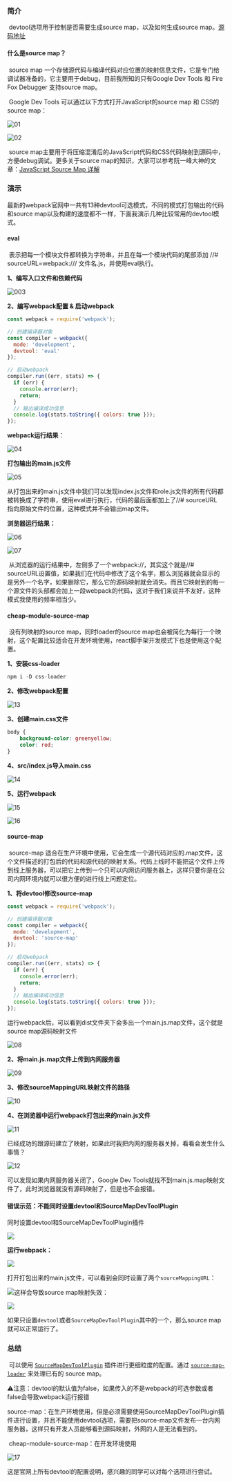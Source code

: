 ### 简介

​	devtool选项用于控制是否需要生成source map，以及如何生成source map。[源码地址](https://github.com/Jameswain/blog/tree/master/webpack%404.32.2%E7%A0%94%E7%A9%B6%E7%AC%94%E8%AE%B0/demo03-devtool)

#### 什么是source map？

​	source map 一个存储源代码与编译代码对应位置的映射信息文件，它是专门给调试器准备的，它主要用于debug，目前我所知的只有Google Dev Tools 和 Fire Fox Debugger 支持source map。

​	Google Dev Tools 可以通过以下方式打开JavaScript的source map 和 CSS的source map：

![01](https://raw.githubusercontent.com/Jameswain/blog/master/webpack%404.32.2%E7%A0%94%E7%A9%B6%E7%AC%94%E8%AE%B0/demo03-devtool/docs/01.jpg)

![02](https://raw.githubusercontent.com/Jameswain/blog/master/webpack%404.32.2%E7%A0%94%E7%A9%B6%E7%AC%94%E8%AE%B0/demo03-devtool/docs/02.jpg)

​	source map主要用于将压缩混淆后的JavaScript代码和CSS代码映射到源码中，方便debug调试。更多关于source map的知识，大家可以参考阮一峰大神的文章：[JavaScript Source Map 详解](http://www.ruanyifeng.com/blog/2013/01/javascript_source_map.html)

### 演示

​	最新的webpack官网中一共有13种devtool可选模式，不同的模式打包输出的代码和source map以及构建的速度都不一样，下面我演示几种比较常用的devtool模式。

#### eval

​	表示把每一个模块文件都转换为字符串，并且在每一个模块代码的尾部添加 //# sourceURL=webpack:/// 文件名.js，并使用eval执行。

**1、编写入口文件和依赖代码**

![003](https://raw.githubusercontent.com/Jameswain/blog/master/webpack%404.32.2%E7%A0%94%E7%A9%B6%E7%AC%94%E8%AE%B0/demo03-devtool/docs/03.jpg)

**2、编写webpack配置 & 启动webpack**

```javascript
const webpack = require('webpack');

// 创建编译器对象
const compiler = webpack({
  mode: 'development',
  devtool: 'eval'
});

// 启动webpack
compiler.run((err, stats) => {
  if (err) {
    console.error(err);
    return;
  }
  // 输出编译成功信息
  console.log(stats.toString({ colors: true }));
});

```

**webpack运行结果**：

![04](https://raw.githubusercontent.com/Jameswain/blog/master/webpack%404.32.2%E7%A0%94%E7%A9%B6%E7%AC%94%E8%AE%B0/demo03-devtool/docs/04.jpg)

**打包输出的main.js文件**

![05](https://raw.githubusercontent.com/Jameswain/blog/master/webpack%404.32.2%E7%A0%94%E7%A9%B6%E7%AC%94%E8%AE%B0/demo03-devtool/docs/05.jpg)

​	从打包出来的main.js文件中我们可以发现index.js文件和role.js文件的所有代码都被转换成了字符串，使用eval进行执行，代码的最后面都加上了//# sourceURL 指向原始文件的位置，这种模式并不会输出map文件。

**浏览器运行结果：**

![06](https://raw.githubusercontent.com/Jameswain/blog/master/webpack%404.32.2%E7%A0%94%E7%A9%B6%E7%AC%94%E8%AE%B0/demo03-devtool/docs/06.jpg)

![07](https://raw.githubusercontent.com/Jameswain/blog/master/webpack%404.32.2%E7%A0%94%E7%A9%B6%E7%AC%94%E8%AE%B0/demo03-devtool/docs/07.jpg)

​	从浏览器的运行结果中，左侧多了一个webpack://，其实这个就是//# sourceURL设置值，如果我们在代码中修改了这个名字，那么浏览器就会显示的是另外一个名字，如果删除它，那么它的源码映射就会消失。而且它映射到的每一个源文件的头部都会加上一段webpack的代码，这对于我们来说并不友好，这种模式我使用的频率相当少。

#### cheap-module-source-map

​	没有列映射的source map，同时loader的source map也会被简化为每行一个映射，这个配置比较适合在开发环境使用，react脚手架开发模式下也是使用这个配置。

**1、安装css-loader**

```javascript
npm i -D css-loader
```

**2、修改webpack配置**

![13](https://raw.githubusercontent.com/Jameswain/blog/master/webpack%404.32.2%E7%A0%94%E7%A9%B6%E7%AC%94%E8%AE%B0/demo03-devtool/docs/13.jpg)

**3、创建main.css文件**

```css
body {
    background-color: greenyellow;
    color: red;
}
```

**4、src/index.js导入main.css**

![14](https://raw.githubusercontent.com/Jameswain/blog/master/webpack%404.32.2%E7%A0%94%E7%A9%B6%E7%AC%94%E8%AE%B0/demo03-devtool/docs/14.jpg)

**5、运行webpack**

![15](https://raw.githubusercontent.com/Jameswain/blog/master/webpack%404.32.2%E7%A0%94%E7%A9%B6%E7%AC%94%E8%AE%B0/demo03-devtool/docs/15.jpg)

![16](https://raw.githubusercontent.com/Jameswain/blog/master/webpack%404.32.2%E7%A0%94%E7%A9%B6%E7%AC%94%E8%AE%B0/demo03-devtool/docs/16.jpg)



#### source-map

​	source-map 适合在生产环境中使用，它会生成一个源代码对应的.map文件，这个文件描述的打包后的代码和源代码的映射关系。代码上线时不能把这个文件上传到线上服务器，可以把它上传到一个只可以内网访问服务器上，这样只要你是在公司内网环境内就可以很方便的进行线上问题定位。

**1、将devtool修改source-map**

```javascript
const webpack = require('webpack');

// 创建编译器对象
const compiler = webpack({
  mode: 'development',
  devtool: 'source-map'
});

// 启动webpack
compiler.run((err, stats) => {
  if (err) {
    console.error(err);
    return;
  }
  // 输出编译成功信息
  console.log(stats.toString({ colors: true }));
});

```

运行webpack后，可以看到dist文件夹下会多出一个main.js.map文件，这个就是source map源码映射文件

![08](https://raw.githubusercontent.com/Jameswain/blog/master/webpack%404.32.2%E7%A0%94%E7%A9%B6%E7%AC%94%E8%AE%B0/demo03-devtool/docs/08.jpg)

**2、将main.js.map文件上传到内网服务器**

![09](https://raw.githubusercontent.com/Jameswain/blog/master/webpack%404.32.2%E7%A0%94%E7%A9%B6%E7%AC%94%E8%AE%B0/demo03-devtool/docs/09.jpg)

**3、修改sourceMappingURL映射文件的路径**

![10](https://raw.githubusercontent.com/Jameswain/blog/master/webpack%404.32.2%E7%A0%94%E7%A9%B6%E7%AC%94%E8%AE%B0/demo03-devtool/docs/10.jpg)

**4、在浏览器中运行webpack打包出来的main.js文件**

![11](https://raw.githubusercontent.com/Jameswain/blog/master/webpack%404.32.2%E7%A0%94%E7%A9%B6%E7%AC%94%E8%AE%B0/demo03-devtool/docs/11.jpg)

已经成功的跟源码建立了映射，如果此时我把内网的服务器关掉，看看会发生什么事情？

![12](https://raw.githubusercontent.com/Jameswain/blog/master/webpack%404.32.2%E7%A0%94%E7%A9%B6%E7%AC%94%E8%AE%B0/demo03-devtool/docs/12.jpg)

可以发现如果内网服务器关闭了，Google Dev Tools就找不到main.js.map映射文件了，此时浏览器就没有源码映射了，但是也不会报错。

#### 错误示范：不能同时设置devtool和SourceMapDevToolPlugin

同时设置devtool和SourceMapDevToolPlugin插件

![](https://raw.githubusercontent.com/Jameswain/blog/master/webpack%404.32.2%E7%A0%94%E7%A9%B6%E7%AC%94%E8%AE%B0/demo03-devtool/docs/18.jpg)

**运行webpack：**

![](https://raw.githubusercontent.com/Jameswain/blog/master/webpack%404.32.2%E7%A0%94%E7%A9%B6%E7%AC%94%E8%AE%B0/demo03-devtool/docs/19.jpg)

打开打包出来的main.js文件，可以看到会同时设置了两个`sourceMappingURL`：

![](https://raw.githubusercontent.com/Jameswain/blog/master/webpack%404.32.2%E7%A0%94%E7%A9%B6%E7%AC%94%E8%AE%B0/demo03-devtool/docs/20.jpg)这样会导致source map映射失效：

![](https://raw.githubusercontent.com/Jameswain/blog/master/webpack%404.32.2%E7%A0%94%E7%A9%B6%E7%AC%94%E8%AE%B0/demo03-devtool/docs/21.jpg)

如果只设置`devtool`或者`SourceMapDevToolPlugin`其中的一个，那么source map就可以正常运行了。

### 总结

​	可以使用 [`SourceMapDevToolPlugin`](https://www.webpackjs.com/plugins/source-map-dev-tool-plugin) 插件进行更细粒度的配置。通过 [`source-map-loader`](https://www.webpackjs.com/loaders/source-map-loader) 来处理已有的 source map。

​	⚠️注意：devtool的默认值为false，如果传入的不是webpack的可选参数或者false会导致webpack运行报错

​	source-map：在生产环境使用，但是必须需要使用SourceMapDevToolPlugin插件进行设置，并且不能使用devtool选项，需要把source-map文件发布一台内网服务器，这样只有开发人员能够看到源码映射，外网的人是无法看到的。

​	cheap-module-source-map：在开发环境使用

![17](https://raw.githubusercontent.com/Jameswain/blog/master/webpack%404.32.2%E7%A0%94%E7%A9%B6%E7%AC%94%E8%AE%B0/demo03-devtool/docs/17.jpg)

​		这是官网上所有devtool的配置说明，感兴趣的同学可以对每个选项进行尝试。
